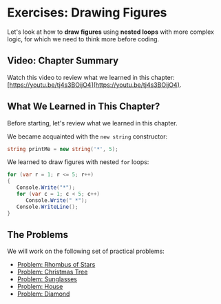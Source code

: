 # Exercises: Drawing Figures

Let's look at how to **draw figures** using **nested loops** with more complex logic, for which we need to think more before coding.

## Video: Chapter Summary

Watch this video to review what we learned in this chapter: [https://youtu.be/tj4s3BOijO4](https://youtu.be/tj4s3BOijO4).

## What We Learned in This Chapter?

Before starting, let's review what we learned in this chapter.

We became acquainted with the `new string` constructor:

```csharp
string printMe = new string('*', 5);
```

We learned to draw figures with nested `for` loops:

```csharp
for (var r = 1; r <= 5; r++)
{
   Console.Write("*");
   for (var c = 1; c < 5; c++)
      Console.Write(" *");
   Console.WriteLine();
}
```

## The Problems

We will work on the following set of practical problems:

* [Problem: Rhombus of Stars](../nested-loops/example-rhombus-of-stars.md)
* [Problem: Christmas Tree](../nested-loops/example-christmas-tree.md)
* [Problem: Sunglasses](sunglasses/sunglasses.md)
* [Problem: House](house/house.md)
* [Problem: Diamond](diamond/diamond.md)
